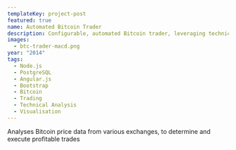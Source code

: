 ```yaml
---
templateKey: project-post
featured: true
name: Automated Bitcoin Trader
description: Configurable, automated Bitcoin trader, leveraging technical analysis
images: 
  - btc-trader-macd.png
year: "2014"
tags:
  - Node.js
  - PostgreSQL
  - Angular.js
  - Bootstrap
  - Bitcoin
  - Trading
  - Technical Analysis
  - Visualisation
---
```

Analyses Bitcoin price data from various exchanges, to determine and execute profitable trades